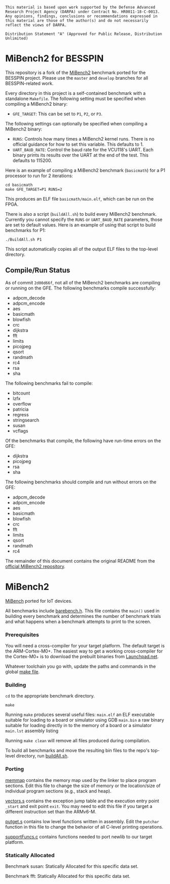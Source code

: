 ```
This material is based upon work supported by the Defense Advanced
Research Project Agency (DARPA) under Contract No. HR0011-18-C-0013. 
Any opinions, findings, conclusions or recommendations expressed in
this material are those of the author(s) and do not necessarily
reflect the views of DARPA.

Distribution Statement "A" (Approved for Public Release, Distribution
Unlimited)
```

# MiBench2 for BESSPIN

This repository is a fork of the
[MiBench2](https://github.com/impedimentToProgress/MiBench2)
benchmark ported for the BESSPIN project.
Please use the `master` and `develop` branches for all BESSPIN-related work.

Every directory in this project is a self-contained benchmark with a standalone
`Makefile`.
The following setting must be specified when compiling a MiBench2 binary:

* `GFE_TARGET`: This can be set to `P1`, `P2`, or `P3`.

The following settings can optionally be specified when compiling a MiBench2
binary:

* `RUNS`: Controls how many times a MiBench2 kernel runs.
  There is no official guidance for how to set this variable.
  This defaults to 1.
* `UART_BAUD_RATE`: Control the baud rate for the VCU118's UART.
  Each binary prints its results over the UART at the end of the test.
  This defaults to 115200.

Here is an example of compiling a MiBench2 benchmark (`basicmath`) for a P1
processor to run for 2 iterations:

```
cd basicmath
make GFE_TARGET=P1 RUNS=2
```

This produces an ELF file `basicmath/main.elf`, which can be run on the FPGA.

There is also a script (`buildAll.sh`) to build every MiBench2 benchmark.
Currently you cannot specify the `RUNS` or `UART_BAUD_RATE` parameters, those
are set to default values.
Here is an example of using that script to build benchmarks for P1:

```
./BuildAll.sh P1
```

This script automatically copies all of the output ELF files to the top-level
directory.

## Compile/Run Status

As of commit `2d00d66f`, not all of the MiBench2 benchmarks are compiling or
running on the GFE.
The following benchmarks compile successfully:

* adpcm_decode
* adpcm_encode
* aes
* basicmath
* blowfish
* crc
* dijkstra
* fft
* limits
* picojpeg
* qsort
* randmath
* rc4
* rsa
* sha

The following benchmarks fail to compile:

* bitcount
* lzfx
* overflow
* patricia
* regress
* stringsearch
* susan
* vcflags

Of the benchmarks that compile, the following have run-time errors on the GFE:

* dijkstra
* picojpeg
* rsa
* sha

The following benchmarks should compile and run without errors on the GFE:

* adpcm_decode
* adpcm_encode
* aes
* basicmath
* blowfish
* crc
* fft
* limits
* qsort
* randmath
* rc4

The remainder of this document contains the original README from the [official
MiBench2 repository](https://github.com/impedimentToProgress/MiBench2).

# MiBench2
[MiBench](http://vhosts.eecs.umich.edu/mibench/) ported for IoT devices.

All benchmarks include [barebench.h](barebench.h).  This file contains the `main()` used in building every benchmark and determines the number of benchmark trials and what happens when a benchmark attempts to print to the screen.

### Prerequisites

You will need a cross-compiler for your target platform. The default target is the ARM-Cortex-M0+.  The easiest way to get a working cross-compiler for the Cortex-M0+ is to download the prebuilt binaries from [Launchpad.net](https://launchpad.net/gcc-arm-embedded).

Whatever toolchain you go with, update the paths and commands in the global [make file](Makefile.mk).

### Building

`cd` to the appropriate benchmark directory.

`make`


Running `make` produces several useful files:
   `main.elf` an ELF executable suitable for loading to a board or simulator using GDB
   `main.bin` a raw binary suitable for loading directly in to the memory of a board or a simulator
   `main.lst` assembly listing


Running `make clean` will remove all files produced during compilation.


To build all benchmarks and move the resulting bin files to the repo's top-level directory, run [buildAll.sh](buildAll.sh).

### Porting

[memmap](memmap) contains the memory map used by the linker to place program sections.  Edit this file to change the size of memory or the location/size of individual program sections (e.g., stack and heap).

[vectors.s](vectors.s) contains the exception jump table and the execution entry point `_start` and exit point `exit`.  You may need to edit this file if you target a different instruction set than the ARMv6-M.

[putget.s](putget.s) contains low level functions written in assembly.  Edit the `putchar` function in this file to change the behavior of all C-level printing operations.

[supportFuncs.c](supportFuncs.c) contains functions needed to port newlib to our target platform.

### Statically Allocated

Benchmark susan: Statically Allocated for this specific data set.

Benchmark fft: Statically Allocated for this specific data set.


